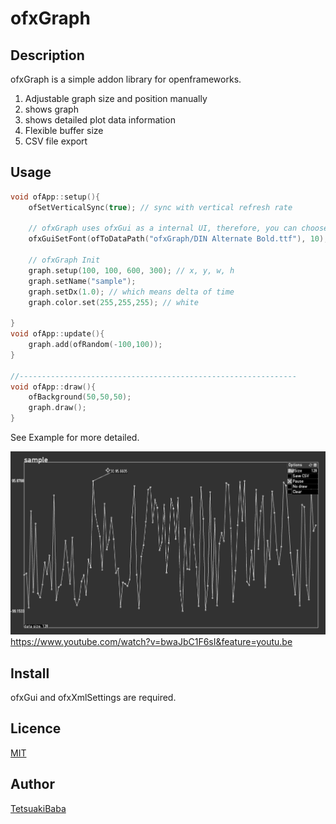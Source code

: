 ofxGraph
====

## Description
ofxGraph is a simple addon library for openframeworks.

1. Adjustable graph size and position manually
2. shows graph
3. shows detailed plot data information
4. Flexible buffer size
5. CSV file export

## Usage
```c++
void ofApp::setup(){
    ofSetVerticalSync(true); // sync with vertical refresh rate

    // ofxGraph uses ofxGui as a internal UI, therefore, you can choose gui font like below
    ofxGuiSetFont(ofToDataPath("ofxGraph/DIN Alternate Bold.ttf"), 10);

    // ofxGraph Init
    graph.setup(100, 100, 600, 300); // x, y, w, h
    graph.setName("sample");
    graph.setDx(1.0); // which means delta of time
    graph.color.set(255,255,255); // white

}
void ofApp::update(){
    graph.add(ofRandom(-100,100));
}

//--------------------------------------------------------------
void ofApp::draw(){
    ofBackground(50,50,50);
    graph.draw();
}
```
See Example for more detailed.

![Example screenshot](/snapshot.png)
<https://www.youtube.com/watch?v=bwaJbC1F6sI&feature=youtu.be>

## Install
ofxGui and ofxXmlSettings are required.

## Licence
[MIT](https://opensource.org/licenses/MIT)

## Author
[TetsuakiBaba](https://github.com/TetsuakiBaba)

